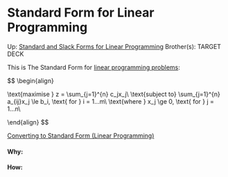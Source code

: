 # Standard Form for Linear Programming

Up: [Standard and Slack Forms for Linear Programming](standard_and_slack_forms_for_linear_programming)
Brother(s):
TARGET DECK

This is The Standard Form for [linear programming problems](linear_programming_problems):

$$ \begin{align} 

\text{maximise } z = \sum_{j=1}^{n} c_jx_j\\
\text{subject to} \sum_{j=1}^{n} a_{ij}x_j \le b_i, \text{ for } i = 1...m\\
\text{where } x_j \ge 0, \text{ for } j = 1...n\\











\end{align}  $$




[Converting to Standard Form (Linear Programming)](converting_to_standard_form_(linear_programming))






























#### Why:
#### How:









